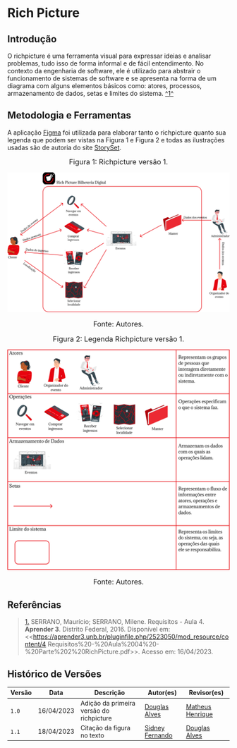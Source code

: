 # Rich Picture

## Introdução
O richpicture é uma ferramenta visual para expressar ideias e analisar problemas, tudo isso de forma informal e de fácil entendimento. No contexto da engenharia de software, ele é utilizado para abstrair o funcionamento de sistemas de software e se apresenta na forma de um diagrama com alguns elementos básicos como: atores, processos, armazenamento de dados, setas e limites do sistema. <a id="TEC1" href="#RP1">^1^</a> 

## Metodologia e Ferramentas
 A aplicação [Figma](https://www.figma.com) foi utilizada para elaborar tanto o richpicture quanto sua legenda que podem ser vistas na Figura 1 e Figura 2 e todas as ilustrações usadas são de autoria do site [StorySet](https://storyset.com). 

<font size="3"><p style="text-align: center">Figura 1: Richpicture versão 1.</p></font>

![Richpicturev1](../assets/richpicture/richpicturev1.png)

<font size="3"><p style="text-align: center">Fonte: Autores.</p></font>

<font size="3"><p style="text-align: center">Figura 2: Legenda Richpicture versão 1.</p></font>
![LegendaRichpicturev1](../assets/richpicture/legendav1.png)

<font size="3"><p style="text-align: center">Fonte: Autores.</p></font>
## Referências

> <a id="RP1" href="#TEC1">1.</a> SERRANO, Maurício; SERRANO, Milene. Requisitos - Aula 4. **Aprender 3**. Distrito Federal, 2016. Disponível em: <<https://aprender3.unb.br/pluginfile.php/2523050/mod_resource/content/4 Requisitos%20-%20Aula%2004%20-%20Parte%202%20RichPicture.pdf>>. Acesso em: 16/04/2023.

## Histórico de Versões

Versão  | Data | Descrição | Autor(es) | Revisor(es)
-------- | ------ | ------ | ---------- | ----------
`1.0` | 16/04/2023 | Adição da primeira versão do richpicture  | [Douglas Alves](https://github.com/dougalvs) | [Matheus Henrique](https://github.com/mathonaut)
`1.1` | 18/04/2023 | Citação da figura no texto  | [Sidney Fernando](https://github.com/nando3d3) | [Douglas Alves](https://github.com/dougalvs)

